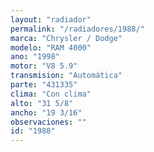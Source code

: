 ```yaml
---
layout: "radiador"
permalink: "/radiadores/1988/"
marca: "Chrysler / Dodge"
modelo: "RAM 4000"
ano: "1998"
motor: "V8 5.9"
transmision: "Automática"
parte: "431335"
clima: "Con clima"
alto: "31 5/8"
ancho: "19 3/16"
observaciones: ""
id: "1988"
---
```


